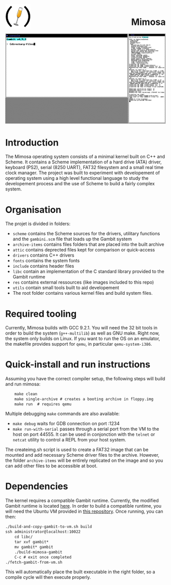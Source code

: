 <img style="float:left" src="res/logo.png" width="80" >
<h1 style="float:right; display:inline-block">Mimosa</h1>

<div style="clear:both"></div>

<img src="res/mimosa_screenshot.png" width="600">

# Introduction

The Mimosa operating system consists of a minimal kernel built on C++ and Scheme. It contains a Scheme implementation of a hard drive (ATA) driver, keyboard (PS2), serial (8250 UART), FAT32 filesystem and a small real time clock manager. The project was built to experiment with developement of operating system using a high level functional language to study the developement process and the use of Scheme to build a fairly complex system.

# Organisation

The projet is divided in folders:

- `scheme` contains the Scheme sources for the drivers, utilitary functions and the `gambini.scm` file that loads up the Gambit system
- `archive-items` contains files folders that are placed into the built archive
- `attic` contains deprected files kept for comparison or quick-access
- `drivers` contains C++ drivers
- `fonts` contains the system fonts
- `include` contains header files
- `libc` contain an implementation of the C standard library provided to the Gambit runtime
- `res` contains external ressources (like images included to this repo)
- `utils` contain small tools built to aid developement
- The root folder contains various kernel files and build system files.

# Required tooling

Currently, Mimosa builds with GCC 9.2.1. You will need the 32 bit tools in order to build the system (`g++-multilib`) as well as GNU make. Right now, the system only builds on Linux. If you want to run the OS on an emulator, the makefile provides support for `qemu`, in particular `qemu-system-i386`.

# Quick-install and run instructions

Assuming you have the correct compiler setup, the following steps will
build and run mimosa:
    
```Shell
    make clean
    make single-archive # creates a booting archive in floppy.img
    make run  # requires qemu
```

Multiple debugging `make` commands are also available:
- `make debug` waits for GDB connection on port :1234
- `make run-with-serial` passes through a serial port from the VM to the host on port 44555. It can be used in conjonction with the `telnet` or `netcat` utility to control a REPL from your host system.

The createimg.sh script is used to create a FAT32 image that can be mounted and add necessary Scheme driver files to the archive. However, the folder `archive-items` will be entirely replicated on the image and so you can add other files to be accessible at boot.

# Dependencies

The kernel requires a compatible Gambit runtime. Currently, the modified Gambit runtime is located [here](https://github.com/SamuelYvon/gambit). In order to build a compatible runtime, you will need the Ubuntu VM provided in [this repository](https://github.com/udem-dlteam/ubuntu-6). Once running, you can then:
```Shell
./build-and-copy-gambit-to-vm.sh build
ssh administrator@localhost:10022
    cd libc/
    tar xvf gambit*
    mv gambit* gambit
    ./build-mimosa-gambit
    C-c # exit once completed
./fetch-gambit-from-vm.sh
```

This will automatically place the built executable in the right folder, so a compile cycle will then execute properly.
